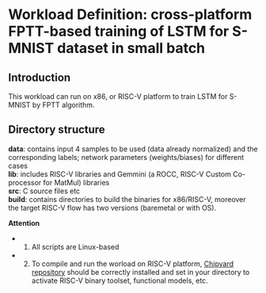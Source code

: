 # Workload Definition: cross-platform FPTT-based training of LSTM for S-MNIST dataset in small batch

## Introduction
This workload can run on x86, or RISC-V platform to train LSTM for S-MNIST by FPTT algorithm.

## Directory structure
**data**:       contains input 4 samples to be used (data already normalized) and the corresponding labels; network parameters (weights/biases) for different cases <br>
**lib**:    includes RISC-V libraries and Gemmini (a ROCC, RISC-V Custom Co-processor for MatMul) libraries <br>
**src**:        C source files etc <br>
**build**:  contains directories to build the binaries for x86/RISC-V, moreover the target RISC-V flow has two versions (baremetal or with OS). <br>


**Attention**
 - 1. All scripts are Linux-based <br>
 - 2. To compile and run the worload on RISC-V platform, [Chipyard repository](https://github.com/ucb-bar/chipyard) should be correctly installed and set in your directory to activate RISC-V binary toolset, functional models, etc.
